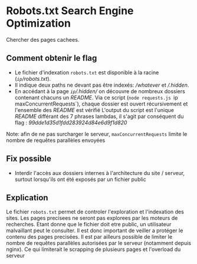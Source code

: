 # Robots.txt Search Engine Optimization
Chercher des pages cachees.

## Comment obtenir le flag
* Le fichier d'indexation `robots.txt` est disponible à la racine (*`ip`/robots.txt*).
* Il indique deux paths ne devant pas être indexés: */whatever* et */.hidden*.
* En accédant à la page *`ip`/.hidden/* on découvre de nombreux dossiers contenant chacuns un *README*.
Via ce script (`node requests.js `ip` `maxConcurrentRequests`), chaque dossier est ouvert récursivement et l'ensemble des *README* est vérifié
L'output du script est l'unique *README* différant des 7 phrases lambdas, il s'agit par conséquent du flag : *99dde1d35d1fdd283924d84e6d9f1d820*

Note: afin de ne pas surcharger le serveur, `maxConcurrentRequests` limite le nombre de requêtes parallèles envoyées

## Fix possible
* Interdir l'accès aux dossiers internes à l'architecture du site / serveur, surtout lorsqu'ils ont été exposés par un fichier public

## Explication
Le fichier `robots.txt` permet de controler l'exploration et l'indexation des sites.
Les pages precisees ne seront pas explorees par les moteurs de recherches.
Etant donne que le fichier doit etre public, un utilisateur malvaillant peut le consulter.
Il est donc important de veiller a protéger le contenu des pages precisées.
Il est par ailleurs possible de limiter le nombre de requêtes parallèles autorisées par le serveur (notamment depuis nginx). Ce qui limiterait le scrapping de plusieurs pages et l'overload du serveur
